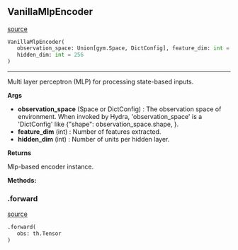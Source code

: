 #


## VanillaMlpEncoder
[source](https://github.com/RLE-Foundation/Hsuanwu/blob/main/hsuanwu/xploit/encoder/vanilla_mlp_encoder.py/#L11)
```python 
VanillaMlpEncoder(
   observation_space: Union[gym.Space, DictConfig], feature_dim: int = 64,
   hidden_dim: int = 256
)
```


---
Multi layer perceptron (MLP) for processing state-based inputs.


**Args**

* **observation_space** (Space or DictConfig) : The observation space of environment. When invoked by Hydra,
    'observation_space' is a 'DictConfig' like {"shape": observation_space.shape, }.
* **feature_dim** (int) : Number of features extracted.
* **hidden_dim** (int) : Number of units per hidden layer.


**Returns**

Mlp-based encoder instance.


**Methods:**


### .forward
[source](https://github.com/RLE-Foundation/Hsuanwu/blob/main/hsuanwu/xploit/encoder/vanilla_mlp_encoder.py/#L44)
```python
.forward(
   obs: th.Tensor
)
```

